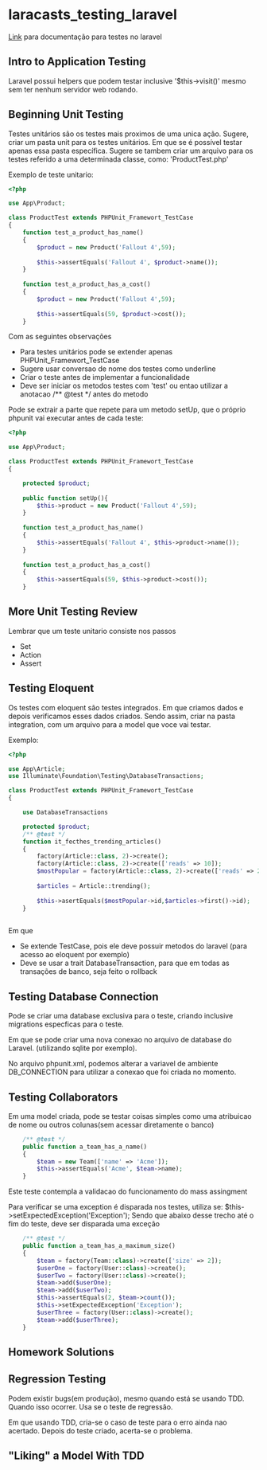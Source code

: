 # laracasts_testing_laravel

[Link](https://laravel.com/docs/master/testing) para documentação para testes no laravel

## Intro to Application Testing

Laravel possui helpers que podem testar inclusive '$this->visit()' mesmo sem ter nenhum servidor web rodando.

## Beginning Unit Testing

Testes unitários são os testes mais proximos de uma unica ação.
Sugere, criar um pasta unit para os testes unitários. Em que se é possível testar apenas essa pasta específica.
Sugere se tambem criar um arquivo para os testes referido a uma determinada classe, como: 'ProductTest.php'

Exemplo de teste unitario:

```php
<?php

use App\Product;

class ProductTest extends PHPUnit_Framewort_TestCase
{
    function test_a_product_has_name()
    {
        $product = new Product('Fallout 4',59);
        
        $this->assertEquals('Fallout 4', $product->name());
    }
    
    function test_a_product_has_a_cost()
    {
        $product = new Product('Fallout 4',59);
        
        $this->assertEquals(59, $product->cost());
    }    
```
Com as seguintes observações

- Para testes unitários pode se extender apenas PHPUnit_Framewort_TestCase
- Sugere usar conversao de nome dos testes como underline
- Criar o teste antes de implementar a funcionalidade
- Deve ser iniciar os metodos testes com 'test' ou entao utilizar a anotacao /** @test */ antes do metodo


Pode se extrair a parte que repete para um metodo setUp, que o próprio phpunit vai executar antes de cada teste:

```php
<?php

use App\Product;

class ProductTest extends PHPUnit_Framewort_TestCase
{

    protected $product;
    
    public function setUp(){
        $this->product = new Product('Fallout 4',59);
    }
    
    function test_a_product_has_name()
    {
        $this->assertEquals('Fallout 4', $this->product->name());
    }
    
    function test_a_product_has_a_cost()
    {
        $this->assertEquals(59, $this->product->cost());
    }    
```


## More Unit Testing Review

Lembrar que um teste unitario consiste nos passos


- Set
- Action
- Assert

## Testing Eloquent

Os testes com eloquent são testes integrados. Em que criamos dados e depois verificamos esses dados criados.
Sendo assim, criar na pasta integration, com um arquivo para a model que voce vai testar.

Exemplo:

```php
<?php

use App\Article;
use Illuminate\Foundation\Testing\DatabaseTransactions;

class ProductTest extends PHPUnit_Framewort_TestCase
{

    use DatabaseTransactions

    protected $product;
    /** @test */
    function it_fecthes_trending_articles()
    {
        factory(Article::class, 2)->create();
        factory(Article::class, 2)->create(['reads' => 10]);
        $mostPopular = factory(Article::class, 2)->create(['reads' => 20]);
        
        $articles = Article::trending();
        
        $this->asertEquals($mostPopular->id,$articles->first()->id);
    }
   
```
Em que

- Se extende TestCase, pois ele deve possuir metodos do laravel (para acesso ao eloquent por exemplo)
- Deve se usar a trait DatabaseTransaction, para que em todas as transações de banco, seja feito o rollback

## Testing Database Connection

Pode se criar uma database exclusiva para o teste, criando inclusive migrations especficas para o teste.

Em que se pode criar uma nova conexao no arquivo de database do Laravel. (utilizando sqlite por exemplo).

No arquivo phpunit.xml, podemos alterar a variavel de ambiente DB_CONNECTION para utilizar a conexao que foi criada no momento.

## Testing Collaborators

Em uma model criada, pode se testar coisas simples como uma atribuicao de nome ou outros colunas(sem acessar diretamente o banco)

```php
    /** @test */
    public function a_team_has_a_name()
    {
        $team = new Team(['name' => 'Acme']);
        $this->assertEquals('Acme', $team->name);
    }
```
Este teste contempla a validacao do funcionamento do mass assingment

Para verificar se uma exception é disparada nos testes, utiliza se: $this->setExpectedException('Exception');
Sendo que abaixo desse trecho até o fim do teste, deve ser disparada uma exceção

```php
    /** @test */
    public function a_team_has_a_maximum_size()
    {
        $team = factory(Team::class)->create(['size' => 2]);
        $userOne = factory(User::class)->create();
        $userTwo = factory(User::class)->create();
        $team->add($userOne);
        $team->add($userTwo);
        $this->assertEquals(2, $team->count());
        $this->setExpectedException('Exception');
        $userThree = factory(User::class)->create();
        $team->add($userThree);
    }
```

## Homework Solutions

## Regression Testing

Podem existir bugs(em produção), mesmo quando está se usando TDD. Quando isso ocorrer. Usa se o teste de regressão.

Em que usando TDD, cria-se o caso de teste para o erro ainda nao acertado.
Depois do teste criado, acerta-se o problema.

## "Liking" a Model With TDD


